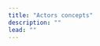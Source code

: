 ```yaml
---
title: "Actors concepts"
description: ""
lead: ""
---
```


<!-- 
TODO:

- Types
- Interface with FVM
- Methods
- FVM syscalls
- FVM SDK
- Addresses
- Deployment
- Code updates

-->

